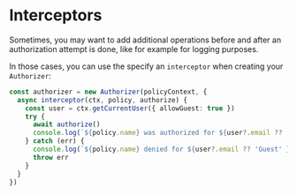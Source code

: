 # Interceptors

Sometimes, you may want to add additional operations before and after an authorization attempt is done, like for example for logging purposes.

In those cases, you can use the specify an `interceptor` when creating your `Authorizer`:

```ts
const authorizer = new Authorizer(policyContext, {
  async interceptor(ctx, policy, authorize) {
    const user = ctx.getCurrentUser({ allowGuest: true })
    try {
      await authorize()
      console.log(`${policy.name} was authorized for ${user?.email ?? 'Guest' }`)
    } catch (err) {
      console.log(`${policy.name} denied for ${user?.email ?? 'Guest' }`, err)
      throw err
    }
  }
})
```
